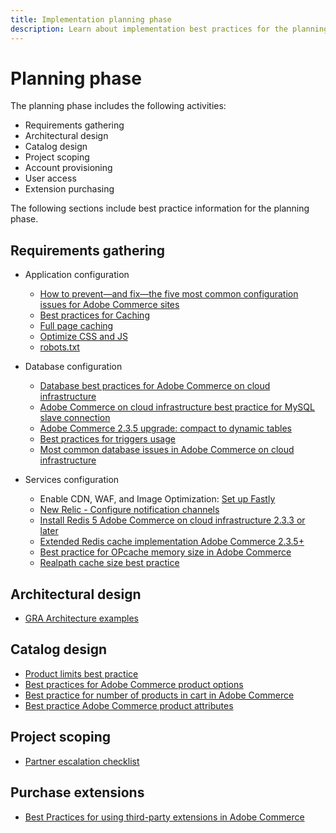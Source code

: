 ```yaml
---
title: Implementation planning phase
description: Learn about implementation best practices for the planning phase of Adobe Commerce projects.
---
```


# Planning phase

The planning phase includes the following activities:

- Requirements gathering
- Architectural design
- Catalog design
- Project scoping
- Account provisioning
- User access
- Extension purchasing

The following sections include best practice information for the planning phase.

## Requirements gathering

- Application configuration
  - [How to prevent—and fix—the five most common configuration issues for Adobe Commerce sites](https://business.adobe.com/blog/how-to/usual-suspects-five-configuration-fixes-maximize-your-peak-sales)
  - [Best practices for Caching](https://docs.magento.com/user-guide/system/cache-management.html#best-practices-for-caching)
  - [Full page caching](https://developer.adobe.com/commerce/php/development/cache/page/public-content/)
  - [Optimize CSS and JS](https://support.magento.com/hc/en-us/articles/360044482152%E2%80%8B)
  - [robots.txt](https://support.magento.com/hc/en-us/articles/360048754931%E2%80%8B)

- Database configuration
  - [Database best practices for Adobe Commerce on cloud infrastructure​](https://support.magento.com/hc/en-us/articles/360041997312%E2%80%8B)
  - [Adobe Commerce on cloud infrastructure best practice for MySQL slave connection​](https://support.magento.com/hc/en-us/articles/360049045351%E2%80%8B)
  - [Adobe Commerce 2.3.5 upgrade: compact to dynamic tables​](https://support.magento.com/hc/en-us/articles/360048389631%E2%80%8B)
  - [Best practices for triggers usage](https://support.magento.com/hc/en-us/articles/360048050352%E2%80%8B)
  - [Most common database issues in Adobe Commerce on cloud infrastructure​](https://support.magento.com/hc/en-us/articles/360041739651%E2%80%8B)

- Services configuration
  - Enable CDN, WAF, and Image Optimization: [Set up Fastly](https://devdocs.magento.com/cloud/cdn/configure-fastly.html)
  - [New Relic - Configure notification channels](https://devdocs.magento.com/cloud/project/new-relic.html#configure-notification-channels)
  - [Install Redis 5 Adobe Commerce on cloud infrastructure 2.3.3 or later​](https://support.magento.com/hc/en-us/articles/360046108412%E2%80%8B)
  - [Extended Redis cache implementation Adobe Commerce 2.3.5+](https://support.magento.com/hc/en-us/articles/360049292532%E2%80%8B)
  - [Best practice for OPcache memory size in Adobe Commerce](https://support.magento.com/hc/en-us/articles/360044740812​)
  - [Realpath cache size best practice](https://support.magento.com/hc/en-us/articles/360045176771​)

## Architectural design

- [GRA Architecture examples](https://wiki.corp.adobe.com/x/kD4ykw)

## Catalog design

- [Product limits best practice​](https://support.magento.com/hc/en-us/articles/360045066791%E2%80%8B)
- [Best practices for Adobe Commerce product options​](https://support.magento.com/hc/en-us/articles/360048723372%E2%80%8B)
- [Best practice for number of products in cart in Adobe Commerce​](https://support.magento.com/hc/en-us/articles/360048550332%E2%80%8B)
- [Best practice Adobe Commerce product attributes​](https://support.magento.com/hc/en-us/articles/360048256612%E2%80%8B)

## Project scoping

- [Partner escalation checklist​](https://support.magento.com/hc/en-us/articles/4412743064205%E2%80%8B)

## Purchase extensions

- [Best Practices for using third-party extensions in Adobe Commerce​](https://support.magento.com/hc/en-us/articles/360042361152%E2%80%8B)
